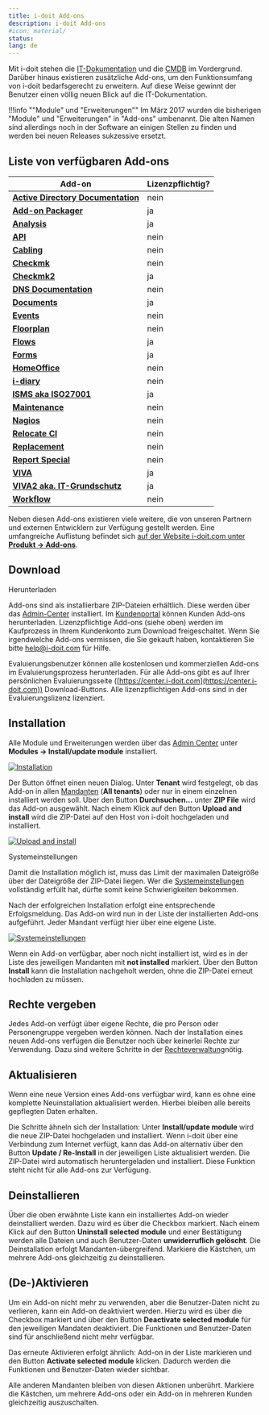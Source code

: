 ```yaml
---
title: i-doit Add-ons
description: i-doit Add-ons
#icon: material/
status:
lang: de
---
```


Mit i-doit stehen die [IT-Dokumentation](../grundlagen/struktur-it-dokumentation.md) und die [CMDB](../grundlagen/struktur-it-dokumentation.md) im Vordergrund. Darüber hinaus existieren zusätzliche Add-ons, um den Funktionsumfang von i-doit bedarfsgerecht zu erweitern. Auf diese Weise gewinnt der Benutzer einen völlig neuen Blick auf die IT-Dokumentation.

!!!info ""Module" und "Erweiterungen""
    Im März 2017 wurden die bisherigen "Module" und "Erweiterungen" in "Add-ons" umbenannt. Die alten Namen sind allerdings noch in der Software an einigen Stellen zu finden und werden bei neuen Releases sukzessive ersetzt.

## Liste von verfügbaren Add-ons

| Add-on                                                                      | Lizenzpflichtig? |
| --------------------------------------------------------------------------- | ---------------- |
| **[Active Directory Documentation](./active-directory-documentation.md)**   | nein             |
| **[Add-on Packager](./add-on-packager.md)**                                 | ja               |
| **[Analysis](./analysis.md)**                                               | ja               |
| **[API](./api/index.md)**                                                   | nein             |
| **[Cabling](./cabling.md)**                                                 | nein             |
| **[Checkmk](./checkmk.md)**                                                 | nein             |
| **[Checkmk2](./checkmk2/index.md)**                                         | ja               |
| **[DNS Documentation](./dns-documentation.md)**                             | nein             |
| **[Documents](./documents/index.md)**                                       | ja               |
| **[Events](./events.md)**                                                   | nein             |
| **[Floorplan](./floorplan.md)**                                             | nein             |
| **[Flows](flows/index.md)**                                                 | ja               |
| **[Forms](forms/index.md)**                                                 | ja               |
| **[HomeOffice](https://www.i-doit.com/blog/i-doit-home-office-add-on/)**    | nein             |
| **[i-diary](./i-diary.md)**                                                 | nein             |
| **[ISMS aka ISO27001](./isms.md)**                                          | ja               |
| **[Maintenance](./maintenance.md)**                                         | nein             |
| **[Nagios](./nagios.md)**                                                   | nein             |
| **[Relocate CI](./relocate-ci.md)**                                         | nein             |
| **[Replacement](./replacement.md)**                                         | nein             |
| **[Report Special](https://www.i-doit.com/blog/i-doit-reporting-special/)** | nein             |
| **[VIVA](./viva/index.md)**                                                 | ja               |
| **[VIVA2 aka. IT-Grundschutz](viva2.md)**                                   | ja               |
| **[Workflow](./workflow.md)**                                               | nein             |

Neben diesen Add-ons existieren viele weitere, die von unseren Partnern und externen Entwicklern zur Verfügung gestellt werden. Eine umfangreiche Auflistung befindet sich [auf der Website i-doit.com unter **Produkt → Add-ons**](https://www.i-doit.com/i-doit/add-ons/).

## Download

Herunterladen

Add-ons sind als installierbare ZIP-Dateien erhältlich. Diese werden über das [Admin-Center](../administration/admin-center.md#add-ons) installiert.
Im [Kundenportal](../administration/kundenportal.md) können Kunden Add-ons herunterladen. Lizenzpflichtige Add-ons (siehe oben) werden im Kaufprozess in Ihrem Kundenkonto zum Download freigeschaltet.
Wenn Sie irgendwelche Add-ons vermissen, die Sie gekauft haben, kontaktieren Sie bitte [help@i-doit.com](mailto:help@i-doit.com) für Hilfe.

Evaluierungsbenutzer können alle kostenlosen und kommerziellen Add-ons im Evaluierungsprozess herunterladen. Für alle Add-ons gibt es auf Ihrer persönlichen Evaluierungsseite ([https://center.i-doit.com](https://center.i-doit.com)) Download-Buttons. Alle lizenzpflichtigen Add-ons sind in der Evaluierungslizenz lizenziert.

## Installation

Alle Module und Erweiterungen werden über das [Admin Center](../administration/admin-center.md) unter **Modules → Install/update module** installiert.

[![Installation](../assets/images/de/i-doit-add-ons/1-i-doit-add-ons.png)](../assets/images/de/i-doit-add-ons/1-i-doit-add-ons.png)

Der Button öffnet einen neuen Dialog. Unter **Tenant** wird festgelegt, ob das Add-on in allen [Mandanten](../administration/mandantenfaehigkeit.md) (**All tenants**) oder nur in einem einzelnen installiert werden soll. Über den Button **Durchsuchen...** unter **ZIP File** wird das Add-on ausgewählt. Nach einem Klick auf den Button **Upload and install** wird die ZIP-Datei auf den Host von i-doit hochgeladen und installiert.

[![Upload and install](../assets/images/de/i-doit-add-ons/2-i-doit-add-ons.png)](../assets/images/de/i-doit-add-ons/2-i-doit-add-ons.png)

Systemeinstellungen

Damit die Installation möglich ist, muss das Limit der maximalen Dateigröße über der Dateigröße der ZIP-Datei liegen. Wer die [Systemeinstellungen](../installation/manuelle-installation/systemeinstellungen.md) vollständig erfüllt hat, dürfte somit keine Schwierigkeiten bekommen.

Nach der erfolgreichen Installation erfolgt eine entsprechende Erfolgsmeldung. Das Add-on wird nun in der Liste der installierten Add-ons aufgeführt. Jeder Mandant verfügt hier über eine eigene Liste.

[![Systemeinstellungen](../assets/images/de/i-doit-add-ons/3-i-doit-add-ons.png)](../assets/images/de/i-doit-add-ons/3-i-doit-add-ons.png)

Wenn ein Add-on verfügbar, aber noch nicht installiert ist, wird es in der Liste des jeweiligen Mandanten mit **not installed** markiert. Über den Button **Install** kann die Installation nachgeholt werden, ohne die ZIP-Datei erneut hochladen zu müssen.

## Rechte vergeben

Jedes Add-on verfügt über eigene Rechte, die pro Person oder Personengruppe vergeben werden können. Nach der Installation eines neuen Add-ons verfügen die Benutzer noch über keinerlei Rechte zur Verwendung. Dazu sind weitere Schritte in der [Rechteverwaltung](../effizientes-dokumentieren/rechteverwaltung/index.md)nötig.

## Aktualisieren

Wenn eine neue Version eines Add-ons verfügbar wird, kann es ohne eine komplette Neuinstallation aktualisiert werden. Hierbei bleiben alle bereits gepflegten Daten erhalten.

Die Schritte ähneln sich der Installation: Unter **Install/update module** wird die neue ZIP-Datei hochgeladen und installiert. Wenn i-doit über eine Verbindung zum Internet verfügt, kann das Add-on alternativ über den Button **Update / Re-Install** in der jeweiligen Liste aktualisiert werden. Die ZIP-Datei wird automatisch heruntergeladen und installiert. Diese Funktion steht nicht für alle Add-ons zur Verfügung.

## Deinstallieren

Über die oben erwähnte Liste kann ein installiertes Add-on wieder deinstalliert werden. Dazu wird es über die Checkbox markiert. Nach einem Klick auf den Button **Uninstall selected module** und einer Bestätigung werden alle Dateien und auch Benutzer-Daten **unwiderruflich gelöscht**. Die Deinstallation erfolgt Mandanten-übergreifend. Markiere die Kästchen, um mehrere Add-ons gleichzeitig zu deinstallieren.

## (De-)Aktivieren

Um ein Add-on nicht mehr zu verwenden, aber die Benutzer-Daten nicht zu verlieren, kann ein Add-on deaktiviert werden. Hierzu wird es über die Checkbox markiert und über den Button **Deactivate selected module** für den jeweiligen Mandaten deaktiviert. Die Funktionen und Benutzer-Daten sind für anschließend nicht mehr verfügbar.

Das erneute Aktivieren erfolgt ähnlich: Add-on in der Liste markieren und den Button **Activate selected module** klicken. Dadurch werden die Funktionen und Benutzer-Daten wieder sichtbar.

Alle anderen Mandanten bleiben von diesen Aktionen unberührt. Markiere die Kästchen, um mehrere Add-ons oder ein Add-on in mehreren Kunden gleichzeitig auszuschalten.
